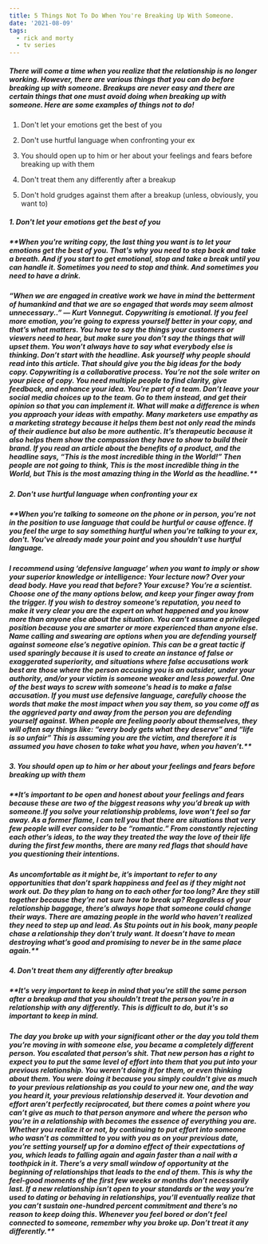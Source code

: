 ```yaml
---
title: 5 Things Not To Do When You're Breaking Up With Someone.
date: '2021-08-09'
tags:
  - rick and morty
  - tv series
---
```

##### **There will come a time when you realize that the relationship is no longer working. However, there are various things that you can do before breaking up with someone. Breakups are never easy and there are certain things that one must avoid doing when breaking up with someone. Here are some examples of things not to do!**

1.  Don't let your emotions get the best of you

2.  Don't use hurtful language when confronting your ex

3.  You should open up to him or her about your feelings and fears before breaking up with them

4.  Don't treat them any differently after a breakup

5.  Don't hold grudges against them after a breakup (unless, obviously, you want to)

##### **1. Don't let your emotions get the best of you**

##### \*\*When you're writing copy, the last thing you want is to let your emotions get the best of you. That's why you need to step back and take a breath. And if you start to get emotional, stop and take a break until you can handle it. Sometimes you need to stop and think. And sometimes you need to have a drink.

##### “When we are engaged in creative work we have in mind the betterment of humankind and that we are so engaged that words may seem almost unnecessary..” — Kurt Vonnegut. Copywriting is emotional. If you feel more emotion, you’re going to express yourself better in your copy, and that’s what matters.&#xA;You have to say the things your customers or viewers need to hear, but make sure you don’t say the things that will upset them. You won’t always have to say what everybody else is thinking. Don’t start with the headline. Ask yourself why people should read into this article. That should give you the big ideas for the body copy.&#xA;Copywriting is a collaborative process. You’re not the sole writer on your piece of copy. You need multiple people to find clarity, give feedback, and enhance your idea. You’re part of a team. Don’t leave your social media choices up to the team. Go to them instead, and get their opinion so that you can implement it.&#xA;What will make a difference is when you approach your ideas with empathy. Many marketers use empathy as a marketing strategy because it helps them best not only read the minds of their audience but also be more authentic. It’s therapeutic because it also helps them show the compassion they have to show to build their brand.&#xA;If you read an article about the benefits of a product, and the headline says, “This is the most incredible thing in the World!” Then people are not going to think, This is the most incredible thing in the World, but This is the most amazing thing in the World as the headline.\*\*

##### **2. Don't use hurtful language when confronting your ex**

##### \*\*When you're talking to someone on the phone or in person, you're not in the position to use language that could be hurtful or cause offence. If you feel the urge to say something hurtful when you're talking to your ex, don't. You've already made your point and you shouldn't use hurtful language.

##### I recommend using ‘defensive language’ when you want to imply or show your superior knowledge or intelligence: Your lecture now? Over your dead body. Have you read that before? Your excuse? You’re a scientist. Choose one of the many options below, and keep your finger away from the trigger. If you wish to destroy someone’s reputation, you need to make it very clear you are the expert on what happened and you know more than anyone else about the situation. You can’t assume a privileged position because you are smarter or more experienced than anyone else.&#xA;Name calling and swearing are options when you are defending yourself against someone else’s negative opinion. This can be a great tactic if used sparingly because it is used to create an instance of false or exaggerated superiority, and situations where false accusations work best are those where the person accusing you is an outsider, under your authority, and/or your victim is someone weaker and less powerful.&#xA;One of the best ways to screw with someone's head is to make a false accusation. If you must use defensive language, carefully choose the words that make the most impact when you say them, so you come off as the aggrieved party and away from the person you are defending yourself against.&#xA;When people are feeling poorly about themselves, they will often say things like: “every body gets what they deserve” and “life is so unfair” This is assuming you are the victim, and therefore it is assumed you have chosen to take what you have, when you haven’t.\*\*

##### **3. You should open up to him or her about your feelings and fears before breaking up with them**

##### \*\*It’s important to be open and honest about your feelings and fears because these are two of the biggest reasons why you’d break up with someone.If you solve your relationship problems, love won’t feel so far away. As a former flame, I can tell you that there are situations that very few people will ever consider to be “romantic.” From constantly rejecting each other’s ideas, to the way they treated the way the love of their life during the first few months, there are many red flags that should have you questioning their intentions.

##### As uncomfortable as it might be, it’s important to refer to any opportunities that don’t spark happiness and feel as if they might not work out.&#xA;Do they plan to hang on to each other for too long? Are they still together because they’re not sure how to break up?&#xA;Regardless of your relationship baggage, there’s always hope that someone could change their ways. There are amazing people in the world who haven’t realized they need to step up and lead. As Stu points out in his book, many people chase a relationship they don’t truly want.&#xA;It doesn’t have to mean destroying what’s good and promising to never be in the same place again.\*\*

##### **4. Don't treat them any differently after breakup**

##### \*\*It's very important to keep in mind that you're still the same person after a breakup and that you shouldn't treat the person you're in a relationship with any differently. This is difficult to do, but it's so important to keep in mind.

##### The day you broke up with your significant other or the day you told them you’re moving in with someone else, you became a completely different person. You escalated that person’s shit. That new person has a right to expect you to put the same level of effort into them that you put into your previous relationship.&#xA;You weren’t doing it for them, or even thinking about them. You were doing it because you simply couldn’t give as much to your previous relationship as you could to your new one, and the way you heard it, your previous relationship deserved it.&#xA;Your devotion and effort aren’t perfectly reciprocated, but there comes a point where you can’t give as much to that person anymore and where the person who you’re in a relationship with becomes the essence of everything you are.&#xA;Whether you realize it or not, by continuing to put effort into someone who wasn’t as committed to you with you as on your previous date, you’re setting yourself up for a domino effect of their expectations of you, which leads to falling again and again faster than a nail with a toothpick in it.&#xA;There’s a very small window of opportunity at the beginning of relationships that leads to the end of them. This is why the feel-good moments of the first few weeks or months don’t necessarily last.&#xA;If a new relationship isn’t open to your standards or the way you’re used to dating or behaving in relationships, you’ll eventually realize that you can’t sustain one-hundred percent commitment and there’s no reason to keep doing this.&#xA;Whenever you feel bored or don’t feel connected to someone, remember why you broke up. Don’t treat it any differently.\*\*
